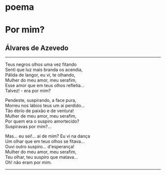 # poema
<!DOCTYPE html>
<html lang="pt-br">
<head>
    <meta charset="UTF-8">
    <meta name="viewport" content="width=device-width, initial-scale=1.0">
    <title>Poema</title>
</head>
<body>
    <h1>Por mim?</h1>
    <h2>Álvares de Azevedo</h2>
    <hr>
    <p>
    Teus negros olhos uma vez fitando<br>
    Senti que luz mais branda os acendia,<br>
    Pálida de langor, eu vi, te olhando,<br>
    Mulher do meu amor, meu serafim,<br>
    Esse amor que em teus olhos refletia...<br>
    Talvez! - era por mim?<br>
    </p>
    <p>
        Pendeste, suspirando, a face pura,<br>
        Morreu nos lábios teus um ai perdido...<br>
        Tão ébrio de paixão e de ventura!<br>
        Mulher de meu amor, meu serafim,<br>
        Por quem era o suspiro amortecido?<br>
        Suspiravas por mim?...<br>
    </p>
    <p>
        Mas... eu sei!... ai de mim? Eu vi na dança<br>
        Um olhar que em teus olhos se fitava...<br>
        Ouvi outro suspiro... d'esperança!<br>
        Mulher do meu amor, meu serafim,<br>
        Teu olhar, teu suspiro que matava...<br>
        Oh! não eram por mim.<br>
    </p>
    <hr>
</body>
</html>
